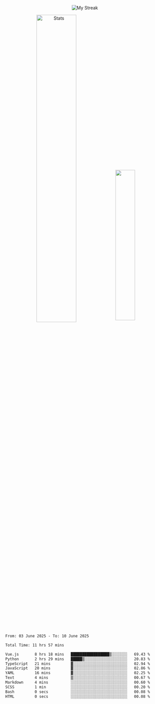 <p align="center">
<picture>
  <source media="(prefers-color-scheme: dark)" srcset="http://github-readme-streak-stats.herokuapp.com?user=semolik&theme=dark&hide_border=true&background=DD272700">
  <img alt="My Streak" src="http://github-readme-streak-stats.herokuapp.com?user=semolik&hide_border=true">
</picture>
</p>
<div align="center">
  <picture>
    <source media="(prefers-color-scheme: dark)" srcset="https://github-readme-stats.vercel.app/api?username=semolik&show_icons=true&bg_color=DD272700&hide_border=true&theme=dark">
        <img alt="Stats" src="https://github-readme-stats.vercel.app/api?username=semolik&show_icons=true&bg_color=DD272700&hide_border=true" width="50%" >
  </picture>
  <sup>
  <picture>
  <source media="(prefers-color-scheme: dark)" srcset="https://github-readme-stats.vercel.app/api/top-langs/?username=semolik&layout=compact&hide_border=true&bg_color=DD272700&theme=dark">
  <img src="https://github-readme-stats.vercel.app/api/top-langs/?username=semolik&layout=compact&hide_border=true" width="35%" />
  </picture>
  </sup>
</div>
<!--START_SECTION:waka-->

```txt
From: 03 June 2025 - To: 10 June 2025

Total Time: 11 hrs 57 mins

Vue.js       8 hrs 18 mins   █████████████████▒░░░░░░░   69.43 %
Python       2 hrs 29 mins   █████▒░░░░░░░░░░░░░░░░░░░   20.83 %
TypeScript   21 mins         ▓░░░░░░░░░░░░░░░░░░░░░░░░   02.94 %
JavaScript   20 mins         ▓░░░░░░░░░░░░░░░░░░░░░░░░   02.86 %
YAML         16 mins         ▓░░░░░░░░░░░░░░░░░░░░░░░░   02.25 %
Text         4 mins          ▒░░░░░░░░░░░░░░░░░░░░░░░░   00.67 %
Markdown     4 mins          ░░░░░░░░░░░░░░░░░░░░░░░░░   00.60 %
SCSS         1 min           ░░░░░░░░░░░░░░░░░░░░░░░░░   00.20 %
Bash         0 secs          ░░░░░░░░░░░░░░░░░░░░░░░░░   00.08 %
HTML         0 secs          ░░░░░░░░░░░░░░░░░░░░░░░░░   00.08 %
```

<!--END_SECTION:waka-->

